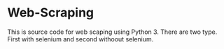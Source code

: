 # Web-Scraping
This is source code for web scaping using Python 3.
There are two type. First with selenium and second withoout selenium.
